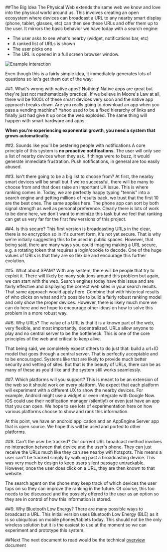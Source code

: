 ##The Big Idea
The Physical Web extends the same web we know and love into the physical world around us. This involves creating an open ecosystem where devices can broadcast a URL to any nearby smart display (phone, tablet, glasses, etc) can then see these URLs and offer them up to the user. It mirrors the basic behavior we have today with a search engine:

* The user asks to see what's nearby (widget, notifications bar, etc)
* A ranked list of URLs is shown
* The user picks one
* The URL is opened in a full screen browser window.

![Example interaction](https://raw.githubusercontent.com/scottjenson/physical-web/master/images/example.png)

Even though this is a fairly simple idea, it immediately generates lots of questions so let's get them out of the way:

##1. What's wrong with native apps?
Nothing! Native apps are great but they're just not mathematically practical. If we believe in Moore's Law at all, there will be 1000s of these smart devices very soon and the native app approach breaks down. Are you really going to download an app when you pass a vending machine? Yahoo used to be a fixed hierarchy of links and finally just had give it up once the web exploded. The same thing will happen with smart hardware and apps.

**When you're experiencing exponential growth, you need a system that grows automatically.** 


##2. Sounds like you'll be pestering people with notifications
A core principle of this system is **no proactive notifications**. The user will only see a list of nearby devices when they ask. If things were to buzz, it would generate immediate frustration. Push notifications, in general are too easily abused.

##3. Isn't there going to be a big list to choose from?
At first, the nearby smart devices will be small but if we're successful, there will be many to choose from and that does raise an important UX issue. This is where ranking comes in. Today, we are perfectly happy typing "tennis" into a search engine and getting millions of results back, we trust that the first 10 are the best ones. The same applies here. The phone app can sort by both signal strength as well as personal preference. Clearly there is lots of work to be done here, we don't want to minimize this task but we feel that ranking can get us very far for the first few versions of this project.

##4. Is this secure?
This first version is broadcasting URLs in the clear, there is no encryption so in it's current form, it's not yet secure. That is why we're initially suggesting this to be used in public spaces. However, that being said, there are many ways you could imaging making a URL secure, e.g. a rotating token that requires a login/cookie to decode. One of the huge values of URLs is that they are so flexible and encourage this further evolution.

##5. What about SPAM?
With any system, there will be people that try to exploit it. There will likely be many solutions around this problem but again, we can start with the web. Search engines today have this issue and are fairly effective and displaying the correct web sites in your search results. That same approach would apply here. Combine that with historical results of who clicks on what and it's possible to build a fairly robust ranking model and only show the proper devices. However, there is likely much more we can do here and we hope to encourage other ideas on how to solve this problem in a more robust way.

##6. Why URLs?
The value of a URL is that it is a known part of the web, very flexible, and most importantly, decentralized. URLs allow anyone to play and no central server to be the bottleneck. This is one of the core principles of the web and critical to keep alive.

That being said, we completely expect others to do just that: build a url+ID model that goes through a central server. That is perfectly acceptable and to be encouraged. Systems like that are likely to provide much better security and vetting of sites. But that is the beauty of URLs, there can be as many of these as you'd like and the system still works seamlessly.  

##7. Which platforms will you support?
This is meant to be an extension of the web so it should work on every platform. We expect that each platform will experiment with a different UX to show the nearby devices. For example, Android might use a widget or even integrate with Google Now. iOS could use their notification manager (silently!) or even just have an app that you can open. We hope to see lots of experimentation here on how various platforms choose to show and rank this information.

At this point, we have an android application and an AppEngine Server app that is open source. We hope this will be used and ported to other platforms.

##8. Can't the user be tracked?
Our current URL broadcast method involves no interaction between that device and the user's phone. They can just receive the URLs much like they can see nearby wifi hotspots. This means a user can't be tracked simply by walking past a broadcasting device. This was very much by design to keep users silent passage untrackable. However, once the user does click on a URL, they are then known to that website. 

The search agent on the phone may keep track of which devices the user taps on so they can improve the ranking in the future. Of course, this too needs to be discussed and the possibly offered to the user as an option so they are in control of how this information is stored.

##9. Why Bluetooth Low Energy?
There are many possible ways to broadcast a URL. This initial version uses Bluetooth Low Energy (BLE) as it is so ubiquitous on mobile phones/tablets today. This should not be the only wireless solution but it is the easiest to use at the moment so we can experiment and prototype this system.

##Next
The next document to read would be the technical [overview](http://github.com/scottjenson/physical-web/blob/master/technical_overview.md) document
